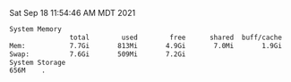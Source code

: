 Sat Sep 18 11:54:46 AM MDT 2021
```bash
System Memory
               total        used        free      shared  buff/cache   available
Mem:           7.7Gi       813Mi       4.9Gi       7.0Mi       1.9Gi       6.5Gi
Swap:          7.6Gi       509Mi       7.2Gi
System Storage
656M	.
```
